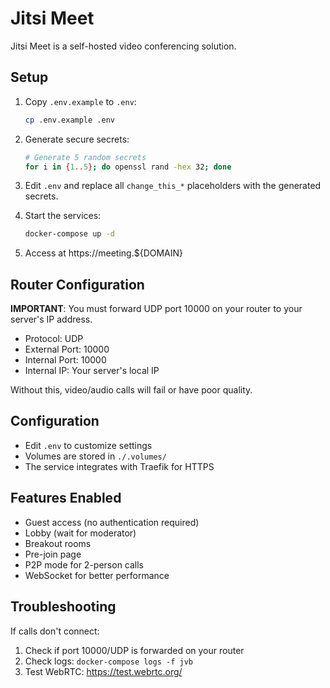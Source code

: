 # Jitsi Meet

Jitsi Meet is a self-hosted video conferencing solution.

## Setup

1. Copy `.env.example` to `.env`:
   ```bash
   cp .env.example .env
   ```

2. Generate secure secrets:
   ```bash
   # Generate 5 random secrets
   for i in {1..5}; do openssl rand -hex 32; done
   ```

3. Edit `.env` and replace all `change_this_*` placeholders with the generated
   secrets.

4. Start the services:
   ```bash
   docker-compose up -d
   ```

5. Access at https://meeting.${DOMAIN}

## Router Configuration

**IMPORTANT**: You must forward UDP port 10000 on your router to your server's
IP address.

- Protocol: UDP
- External Port: 10000
- Internal Port: 10000
- Internal IP: Your server's local IP

Without this, video/audio calls will fail or have poor quality.

## Configuration

- Edit `.env` to customize settings
- Volumes are stored in `./.volumes/`
- The service integrates with Traefik for HTTPS

## Features Enabled

- Guest access (no authentication required)
- Lobby (wait for moderator)
- Breakout rooms
- Pre-join page
- P2P mode for 2-person calls
- WebSocket for better performance

## Troubleshooting

If calls don't connect:

1. Check if port 10000/UDP is forwarded on your router
2. Check logs: `docker-compose logs -f jvb`
3. Test WebRTC: https://test.webrtc.org/
